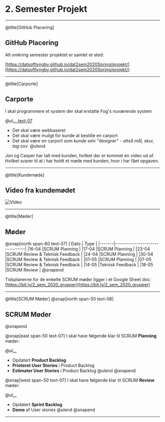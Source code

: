 ﻿# 2. Semester Projekt

---
@title[GitHub Placering]
## GitHub Placering

Alt omkring semester projektet er samlet et sted:

[https://datsoftlyngby.github.io/dat2sem2020Spring/projekt/](https://datsoftlyngby.github.io/dat2sem2020Spring/projekt/)

---
@title[Carporte]
## Carporte

I skal programmere et system der skal erstatte Fog's nuværende system

@ul[... text-07](false)
- Det skal være webbaseret
- Det skal være muligt for kunde at bestille en carport
- Det skal være en carport som kunde selv "designer" - *altså mål, skur, tag osv.*
@ulend

Jon og Casper har talt med kunden, hvilket der er kommet en video ud af. Hvilket svarer til at i har holdt et møde med kunden, hvor i har fået opgaven.

---
@title[Kundemøde]
## Video fra kundemødet
![Video](https://www.youtube.com/embed/OMatlvol_ns)

---
@title[Møder]
## Møder
@snap[north span-80 text-07]
| Dato  | Type                           |
|-------|--------------------------------|
|16-04  |SCRUM Planning                  |
|17-04  |SCRUM Planning                  |
|23-04  |SCRUM Review & Teknisk Feedback |
|24-04  |SCRUM Planning                  |
|30-04  |SCRUM Review & Teknisk Feedback |
|01-05  |SCRUM Planning                  |
|07-05  |SCRUM Review & Teknisk Feedback |
|14-05  |Teknisk Feedback                |
|18-05  |SCRUM Review                    |
@snapend

Tidsplanerne for de enkelte SCRUM møder ligger i et Google Sheet doc: [https://bit.ly/2_sem_2020_grupper](https://bit.ly/2_sem_2020_grupper)

---
@title[SCRUM Møder]
@snap[north span-50 text-08]
## SCRUM Møder
@snapend

@snap[east span-50 text-07]
I skal have følgende klar til SCRUM **Planning** møder:

@ul[...](false)
- Opdatert **Product Backlog**
- **Prioteret User Stories** i Product Backlog
- **Estimater User Stories** i Product Backlog
@ulend
@snapend

@snap[west span-50 text-07]
I skal have følgende klar til SCRUM **Review** møder:

@ul[...](false)
- Opdatert **Sprint Backlog**
- **Demo** af User stories
@ulend
@snapend


---
